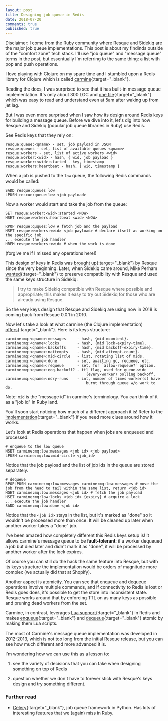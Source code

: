```yaml
---
layout: post
title: Designing job queue in Redis
date: 2018-07-20
comments: true
published: true
---
```


Disclaimer: I come from the Ruby community where Resque and Sidekiq are the major job queue implementations. This post is about my findinds outside of the "comfort zone" tech stack. I'll use "job queue" and "message queue" terms in the post, but essentually I'm referring to the same thing: a list with pop and push operations.

I love playing with Clojure on my spare time and I stumbled upon a Redis library for Clojure which is called [carmine](https://github.com/ptaoussanis/carmine){:target="_blank"}.

Reading the docs, I was surprised to see that it has built-in message queue implementation. It's only about 300 LOC and [one file](https://github.com/ptaoussanis/carmine/blob/master/src/taoensso/carmine/message_queue.clj){:target="_blank"} which was easy to read and understand even at 5am after waking up from jet lag.

But I was even more surprised when I saw how its design around Redis keys for building a message queue. Before we dive into it, let's dig into how Resque and Sidekiq (popular job queue libraries in Ruby) use Redis.

See Redis keys that they rely on:

```
resque:queue:<qname> - set, job payload in JSON
resque:queues - set, list of available queues <qname>
resque:workers - set, list of active workers <wid>
resque:worker:<wid> - hash, { wid, job payload }
resque:worker:<wid>:started - key, timestamp
resque:workers:heartbeat - hash, { wid, timestamp }
```

When a job is pushed to the `low` queue, the following Redis commands would be called:

```
SADD resque:queues low
LPUSH rescue:queue:low <job payload>
```

Now a worker would start and take the job from the queue:

```
SET resque:worker:<wid>:started <NOW>
HSET resque:workers:heartbeat <wid> <NOW>

RPOP resque:quques:low # fetch job and the payload
HSET resque:workers:<wid> <job payload> # declare itself as working on the specific job
... execute the job handler
HREM resque:workers:<wid> # when the work is done
```

(forgive me if I missed any operations here!)

This design of keys in Redis was [brought up](https://github.com/resque/resque/tree/v0.0.1){:target="_blank"} by Resque since the very beginning. Later, when Sidekiq came around, Mike Perham [wanted](https://github.com/mperham/sidekiq/wiki/Resque-Compatibility){:target="_blank"} to preserve compatibility with Resque and used the same keys structure in Sidekiq:

> I try to make Sidekiq compatible with Resque where possible and appropriate; this makes it easy to try out Sidekiq for those who are already using Resque.

So the very keys design that Resque and Sidekiq are using now in 2018 is coming back from Resque 0.0.1 in 2010.

Now let's take a look at what carmine (the Clojure implementation) [offers](https://github.com/ptaoussanis/carmine/blob/master/src/taoensso/carmine/message_queue.clj){:target="_blank"}. Here is its keys structure:

```
carmine:mq:<qname>:messages     - hash, {mid mcontent}.
carmine:mq:<qname>:locks        - hash, {mid lock-expiry-time}.
carmine:mq:<qname>:backoffs     - hash, {mid backoff-expiry-time}.
carmine:mq:<qname>:nattempts    - hash, {mid attempt-count}.
carmine:mq:<qname>:mid-circle   - list, rotating list of mids.
carmine:mq:<qname>:done         - set, awaiting gc, requeue, etc.
carmine:mq:<qname>:requeue      - set, for `allow-requeue?` option.
carmine:mq:<qname>:eoq-backoff? - ttl flag, used for queue-wide
                                    (every-worker) polling backoff.
carmine:mq:<qname>:ndry-runs    - int, number of times worker(s) have
                                    burnt through queue w/o work to do.
```

Note: `mid` is the "message id" in carmine's terminology. You can think of it as a "job id" in Ruby land.

You'll soon start noticing how much of a different approach it is! Refer to the [implementation](https://github.com/ptaoussanis/carmine/blob/master/src/taoensso/carmine/message_queue.clj){:target="_blank"} if you need more clues around how it works.

Let's look at Redis operations that happen when jobs are enqueued and processed.

```
# enqueue to the low queue
HSET carmine:mq:low:messages <job id> <job payload>
LPUSH carmine:mq:low:mid-circle <job_id>
```

Notice that the job payload and the list of job ids in the queue are stored separately.

```
# dequeue
RPOPLPUSH carmine:mq:low:messages carmine:mq:low:messages # move the job from the head to tail within the same list, return <job id>
HGET carmine:mq:low:messages <job id> # fetch the job payload
HSET carmine:mq:low:locks <job id> {expiry} # acquire a lock
... execute the job handler
SADD carmine:mq:low:done <job id>
```

Notice that the `<job id>` stays in the list, but it's marked as "done" so it wouldn't be processed more than once. It will be cleaned up later when another worker takes a "done" job.

I've been amazed how completely different this Redis keys setup is! It allows carmine's message queue to be **fault-tolerant**: if a worker dequeued a job but died later and didn't mark it as "done", it will be processed by another worker after the lock expires.

Of course you can still do the hack the same feature into Resque, but with its keys structure the implementation would be orders of magnitude more complex (we actually did that at Shopify).

Another aspect is atomicity. You can see that enqueue and dequeue operations involve multiple commands, and if connectivity to Redis is lost or Redis goes does, it's possible to get the store into inconsistent state. Resque works around that by enforcing TTL on as many keys as possible and pruning dead workers from the set.

Carmine, in contrast, leverages [Lua support](https://redis.io/commands/eval){:target="_blank"} in Redis and makes [enqueue](https://github.com/ptaoussanis/carmine/blob/master/src/lua/mq/enqueue.lua){:target="_blank"} and [dequeue](https://github.com/ptaoussanis/carmine/blob/master/src/lua/mq/dequeue.lua){:target="_blank"} atomic by making them Lua scripts.

The most of Carmine's message queue implementation was developed in 2012-2013, which is not too long from the initial Resque release, but you can see how much different and more advanced it is.

I'm wondering how we can use this as a lesson to:

1) see the variety of decisions that you can take when designing something on top of Redis

2) question whether we don't have to forever stick with Resque's keys design and try something different.

### Further read

* [Celery](http://www.celeryproject.org/){:target="_blank"}, job queue framework in Python. Has lots of interesting features that we (again) miss in Ruby.